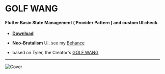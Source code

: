 # GOLF WANG

#### Flutter Basic State Management ( Provider Pattern ) and custom UI check.

* [__Download__](https://github.com/vpr-void/GOLF-WANG/releases/tag/fix)
 
* __Neo-Brutalism__ UI. see my [Behance](https://www.behance.net/gallery/169263161/GOLF-WANG)

* based on Tyler, the Creator's [GOLF WANG](https://golfwang.com/)

<hr>

![Cover](https://github.com/ThutaYeAg/GOLF-WANG/blob/master/assets/cover.png)

